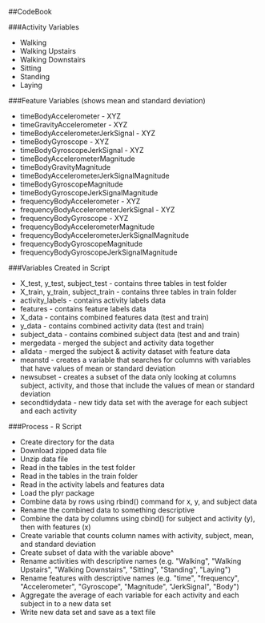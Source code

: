 ##CodeBook

###Activity Variables
* Walking
* Walking Upstairs
* Walking Downstairs
* Sitting
* Standing
* Laying

###Feature Variables (shows mean and standard deviation)
* timeBodyAccelerometer - XYZ
* timeGravityAccelerometer - XYZ
* timeBodyAccelerometerJerkSignal - XYZ
* timeBodyGyroscope - XYZ
* timeBodyGyroscopeJerkSignal - XYZ
* timeBodyAccelerometerMagnitude
* timeBodyGravityMagnitude
* timeBodyAccelerometerJerkSignalMagnitude
* timeBodyGyroscopeMagnitude
* timeBodyGyroscopeJerkSignalMagnitude
* frequencyBodyAccelerometer - XYZ
* frequencyBodyAccelerometerJerkSignal - XYZ
* frequencyBodyGyroscope - XYZ
* frequencyBodyAccelerometerMagnitude
* frequencyBodyAccelerometerJerkSignalMagnitude
* frequencyBodyGyroscopeMagnitude
* frequencyBodyGyroscopeJerkSignalMagnitude

###Variables Created in Script
* X_test, y_test, subject_test - contains three tables in test folder
* X_train, y_train, subject_train - contains three tables in train folder
* activity_labels - contains activity labels data
* features - contains feature labels data
* X_data - contains combined features data (test and train)
* y_data - contains combined activity data (test and train)
* subject_data - contains combined subject data (test and and train)
* mergedata - merged the subject and activity data together
* alldata - merged the subject & activity dataset with feature data
* meanstd - creates a variable that searches for columns with variables that have values of mean or standard deviation
* newsubset - creates a subset of the data only looking at columns subject, activity, and those that include the values of mean or standard deviation
* secondtidydata - new tidy data set with the average for each subject and each activity

###Process - R Script
* Create directory for the data
* Download zipped data file
* Unzip data file
* Read in the tables in the test folder
* Read in the tables in the train folder
* Read in the activity labels and features data
* Load the plyr package
* Combine data by rows using rbind() command for x, y, and subject data
* Rename the combined data to something descriptive
* Combine the data by columns using cbind() for subject and activity (y), then with features (x)
* Create variable that counts column names with activity, subject, mean, and standard deviation
* Create subset of data with the variable above^
* Rename activities with descriptive names (e.g. "Walking", "Walking Upstairs", "Walking Downstairs", "Sitting", "Standing", "Laying")
* Rename features with descriptive names (e.g. "time", "frequency", "Accelerometer", "Gyroscope", "Magnitude", "JerkSignal", "Body")
* Aggregate the average of each variable for each activity and each subject in to a new data set
* Write new data set and save as a text file
